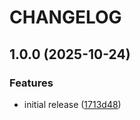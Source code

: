 # CHANGELOG

## 1.0.0 (2025-10-24)

### Features

* initial release ([1713d48](https://github.com/Forsakringskassan/vitest-config/commit/1713d48be93daad98a996c6a39a3c9208181e622))
